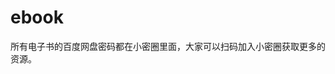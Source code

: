 # ebook

所有电子书的百度网盘密码都在小密圈里面，大家可以扫码加入小密圈获取更多的资源。
[](https://ws2.sinaimg.cn/large/006tNbRwgy1fnbd5c57w2j30hm0l8wf5.jpg)
